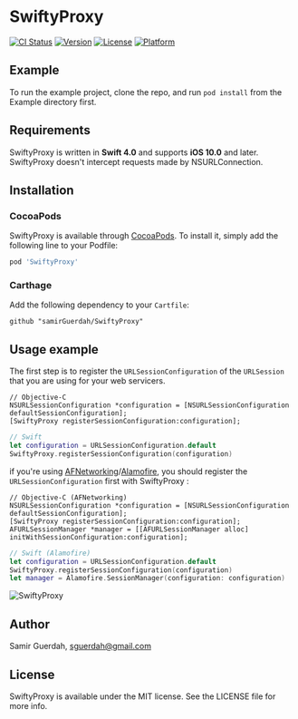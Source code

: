 # SwiftyProxy

[![CI Status](https://img.shields.io/travis/samirGuerdah/SwiftyProxy.svg?style=flat)](https://travis-ci.org/samirGuerdah/SwiftyProxy)
[![Version](https://img.shields.io/cocoapods/v/SwiftyProxy.svg?style=flat)](https://cocoapods.org/pods/SwiftyProxy)
[![License](https://img.shields.io/cocoapods/l/SwiftyProxy.svg?style=flat)](https://cocoapods.org/pods/SwiftyProxy)
[![Platform](https://img.shields.io/cocoapods/p/SwiftyProxy.svg?style=flat)](https://cocoapods.org/pods/SwiftyProxy)

## Example

To run the example project, clone the repo, and run `pod install` from the Example directory first.

## Requirements

SwiftyProxy is written in **Swift 4.0** and supports **iOS 10.0** and later. SwiftyProxy doesn't intercept requests made by NSURLConnection.

## Installation

### CocoaPods

SwiftyProxy is available through [CocoaPods](https://cocoapods.org). To install it, simply add the following line to your Podfile:

```ruby
pod 'SwiftyProxy'
```

### Carthage

Add the following dependency to your `Cartfile`:

```none
github "samirGuerdah/SwiftyProxy"
```

## Usage example

The first step is to register the `URLSessionConfiguration` of the `URLSession` that you are using for your web servicers.

```objc
// Objective-C
NSURLSessionConfiguration *configuration = [NSURLSessionConfiguration defaultSessionConfiguration];
[SwiftyProxy registerSessionConfiguration:configuration];
```

```swift
// Swift
let configuration = URLSessionConfiguration.default
SwiftyProxy.registerSessionConfiguration(configuration)
```

if you're using [AFNetworking](https://github.com/AFNetworking/AFNetworking)/[Alamofire](https://github.com/Alamofire/Alamofire), you should register the  `URLSessionConfiguration` first with SwiftyProxy :

```objc
// Objective-C (AFNetworking)
NSURLSessionConfiguration *configuration = [NSURLSessionConfiguration defaultSessionConfiguration];
[SwiftyProxy registerSessionConfiguration:configuration];
AFURLSessionManager *manager = [[AFURLSessionManager alloc] initWithSessionConfiguration:configuration];
```

```swift
// Swift (Alamofire)
let configuration = URLSessionConfiguration.default
SwiftyProxy.registerSessionConfiguration(configuration)
let manager = Alamofire.SessionManager(configuration: configuration)
```

![SwiftyProxy](Assets/SwiftyProxy.gif)

## Author

Samir Guerdah, sguerdah@gmail.com

## License

SwiftyProxy is available under the MIT license. See the LICENSE file for more info.

